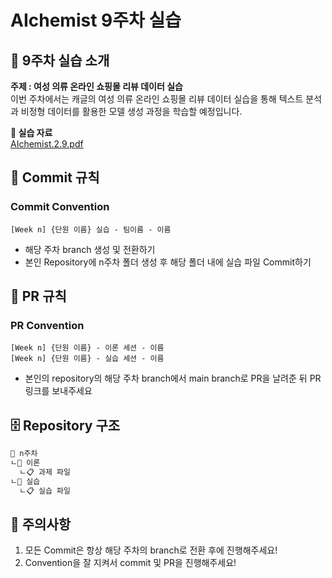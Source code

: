 # AIchemist 9주차 실습

## 🌼 9주차 실습 소개
**주제 : 여성 의류 온라인 쇼핑몰 리뷰 데이터 실습**   
이번 주차에서는 캐글의 여성 의류 온라인 쇼핑몰 리뷰 데이터 실습을 통해 텍스트 분석과 비정형 데이터를 활용한 모델 생성 과정을 학습할 예정입니다.

**📔 실습 자료**   
[AIchemist.2.9.pdf](https://github.com/user-attachments/files/17798725/AIchemist.2.9.pdf)

## 🌱 Commit 규칙  
### Commit Convention      
    [Week n] {단원 이름} 실습 - 팀이름 - 이름       
+ 해당 주차 branch 생성 및 전환하기 
+ 본인 Repository에 n주차 폴더 생성 후 해당 폴더 내에 실습 파일 Commit하기 
## 🌱 PR 규칙       
### PR Convention         
    [Week n] {단원 이름} - 이론 세션 - 이름   
    [Week n] {단원 이름} - 실습 세션 - 이름      
+ 본인의 repository의 해당 주차 branch에서 main branch로 PR을 날려준 뒤 PR 링크를 보내주세요
## 🗄 Repository 구조
```bash
📁 n주차
ㄴ📁 이론
  ㄴ📋 과제 파일
ㄴ📁 실습
  ㄴ📋 실습 파일
``` 
## 🚨 주의사항   
1. 모든 Commit은 항상 해당 주차의 branch로 전환 후에 진행해주세요!
2. Convention을 잘 지켜서 commit 및 PR을 진행해주세요!


